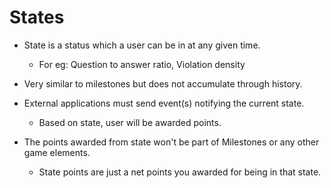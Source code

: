 # States

* State is a status which a user can be in at any given time.
  * For eg: Question to answer ratio, Violation density
 
* Very similar to milestones but does not accumulate through history.
* External applications must send event(s) notifying the current state.
  * Based on state, user will be awarded points.
* The points awarded from state won't be part of Milestones or any other game elements.
  * State points are just a net points you awarded for being in that state.

